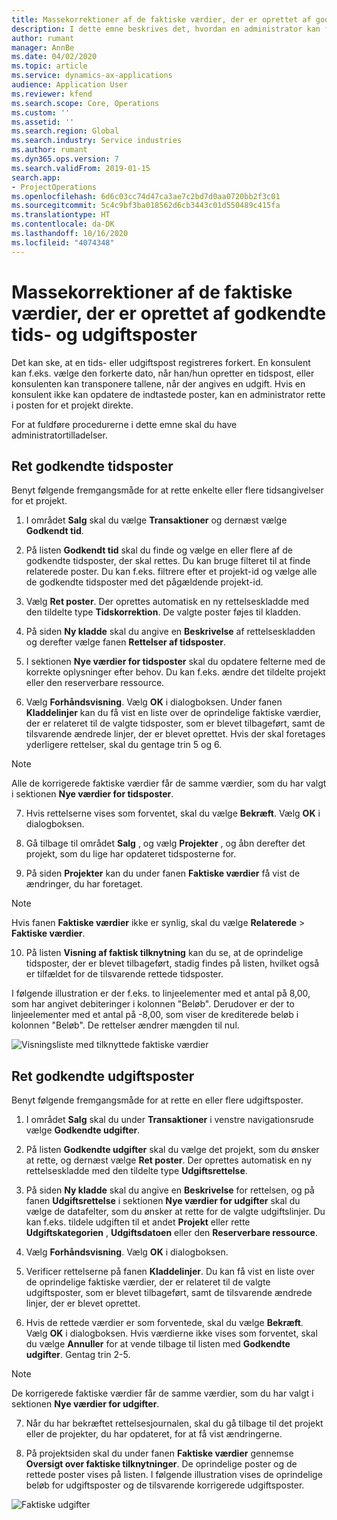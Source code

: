 ```yaml
---
title: Massekorrektioner af de faktiske værdier, der er oprettet af godkendte tids- og udgiftsposter
description: I dette emne beskrives det, hvordan en administrator kan foretage enkeltvise korrektioner eller massekorrektioner af tidligere godkendte tids- eller udgiftsposter, hvis faktureringen ikke er fuldført.
author: rumant
manager: AnnBe
ms.date: 04/02/2020
ms.topic: article
ms.service: dynamics-ax-applications
audience: Application User
ms.reviewer: kfend
ms.search.scope: Core, Operations
ms.custom: ''
ms.assetid: ''
ms.search.region: Global
ms.search.industry: Service industries
ms.author: rumant
ms.dyn365.ops.version: 7
ms.search.validFrom: 2019-01-15
search.app:
- ProjectOperations
ms.openlocfilehash: 6d6c03cc74d47ca3ae7c2bd7d0aa0720bb2f3c01
ms.sourcegitcommit: 5c4c9bf3ba018562d6cb3443c01d550489c415fa
ms.translationtype: HT
ms.contentlocale: da-DK
ms.lasthandoff: 10/16/2020
ms.locfileid: "4074348"
---
```

# <a name="bulk-corrections-of-actuals-created-by-approved-time-and-expense-entries"></a>Massekorrektioner af de faktiske værdier, der er oprettet af godkendte tids- og udgiftsposter

Det kan ske, at en tids- eller udgiftspost registreres forkert. En konsulent kan f.eks. vælge den forkerte dato, når han/hun opretter en tidspost, eller konsulenten kan transponere tallene, når der angives en udgift. Hvis en konsulent ikke kan opdatere de indtastede poster, kan en administrator rette i posten for et projekt direkte.

For at fuldføre procedurerne i dette emne skal du have administratortilladelser.

## <a name="correct-approved-time-entries"></a>Ret godkendte tidsposter     

Benyt følgende fremgangsmåde for at rette enkelte eller flere tidsangivelser for et projekt.

1. I området **Salg** skal du vælge **Transaktioner** og dernæst vælge **Godkendt tid**. 

2. På listen **Godkendt tid** skal du finde og vælge en eller flere af de godkendte tidsposter, der skal rettes. Du kan bruge filteret til at finde relaterede poster. Du kan f.eks. filtrere efter et projekt-id og vælge alle de godkendte tidsposter med det pågældende projekt-id.

3. Vælg **Ret poster**. Der oprettes automatisk en ny rettelseskladde med den tildelte type **Tidskorrektion**. De valgte poster føjes til kladden. 

4. På siden **Ny kladde** skal du angive en **Beskrivelse** af rettelseskladden og derefter vælge fanen **Rettelser af tidsposter**.  
5. I sektionen **Nye værdier for tidsposter** skal du opdatere felterne med de korrekte oplysninger efter behov. Du kan f.eks. ændre det tildelte projekt eller den reserverbare ressource.

6. Vælg **Forhåndsvisning**. Vælg **OK** i dialogboksen. Under fanen **Kladdelinjer** kan du få vist en liste over de oprindelige faktiske værdier, der er relateret til de valgte tidsposter, som er blevet tilbageført, samt de tilsvarende ændrede linjer, der er blevet oprettet. Hvis der skal foretages yderligere rettelser, skal du gentage trin 5 og 6. 

> [!NOTE]
> Alle de korrigerede faktiske værdier får de samme værdier, som du har valgt i sektionen **Nye værdier for tidsposter**.

7. Hvis rettelserne vises som forventet, skal du vælge **Bekræft**. Vælg **OK** i dialogboksen.

8. Gå tilbage til området **Salg** , og vælg **Projekter** , og åbn derefter det projekt, som du lige har opdateret tidsposterne for. 

9. På siden **Projekter** kan du under fanen **Faktiske værdier** få vist de ændringer, du har foretaget. 

> [!NOTE]
> Hvis fanen **Faktiske værdier** ikke er synlig, skal du vælge **Relaterede** > **Faktiske værdier**.  

10. På listen **Visning af faktisk tilknytning** kan du se, at de oprindelige tidsposter, der er blevet tilbageført, stadig findes på listen, hvilket også er tilfældet for de tilsvarende rettede tidsposter. 

I følgende illustration er der f.eks. to linjeelementer med et antal på 8,00, som har angivet debiteringer i kolonnen "Beløb". Derudover er der to linjeelementer med et antal på -8,00, som viser de krediterede beløb i kolonnen "Beløb". De rettelser ændrer mængden til nul.

![Visningsliste med tilknyttede faktiske værdier](https://github.com/MicrosoftDocs/dynamics-365-customer-engagement-pr/blob/bulk-corrections-actuals-created-by-approved-time-expense-entries.md/time-actuals.png)
 
## <a name="correct-approved-expense-entries"></a>Ret godkendte udgiftsposter

Benyt følgende fremgangsmåde for at rette en eller flere udgiftsposter. 

1. I området **Salg** skal du under **Transaktioner** i venstre navigationsrude vælge **Godkendte udgifter**.

2. På listen **Godkendte udgifter** skal du vælge det projekt, som du ønsker at rette, og dernæst vælge **Ret poster**. Der oprettes automatisk en ny rettelseskladde med den tildelte type **Udgiftsrettelse**. 

3. På siden **Ny kladde** skal du angive en **Beskrivelse** for rettelsen, og på fanen **Udgiftsrettelse** i sektionen **Nye værdier for udgifter** skal du vælge de datafelter, som du ønsker at rette for de valgte udgiftslinjer. Du kan f.eks. tildele udgiften til et andet **Projekt** eller rette **Udgiftskategorien** , **Udgiftsdatoen** eller den **Reserverbare ressource**.

4. Vælg **Forhåndsvisning**. Vælg **OK** i dialogboksen. 

5. Verificer rettelserne på fanen **Kladdelinjer**. Du kan få vist en liste over de oprindelige faktiske værdier, der er relateret til de valgte udgiftsposter, som er blevet tilbageført, samt de tilsvarende ændrede linjer, der er blevet oprettet.

6. Hvis de rettede værdier er som forventede, skal du vælge **Bekræft**. Vælg **OK** i dialogboksen. Hvis værdierne ikke vises som forventet, skal du vælge **Annuller** for at vende tilbage til listen med **Godkendte udgifter**. Gentag trin 2-5. 

> [!NOTE]
> De korrigerede faktiske værdier får de samme værdier, som du har valgt i sektionen **Nye værdier for udgifter**.

7. Når du har bekræftet rettelsesjournalen, skal du gå tilbage til det projekt eller de projekter, du har opdateret, for at få vist ændringerne.  

8. På projektsiden skal du under fanen **Faktiske værdier** gennemse **Oversigt over faktiske tilknytninger**. De oprindelige poster og de rettede poster vises på listen. I følgende illustration vises de oprindelige beløb for udgiftsposter og de tilsvarende korrigerede udgiftsposter. 

![Faktiske udgifter](https://user-images.githubusercontent.com/60806505/77122219-4cd52900-69fa-11ea-8349-ccd2ffebf640.png)
